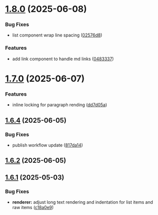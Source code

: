 # [1.8.0](https://github.com/JeelGajera/jspdf-md-renderer/compare/v1.7.0...v1.8.0) (2025-06-08)


### Bug Fixes

* list component wrap line spacing ([02576d8](https://github.com/JeelGajera/jspdf-md-renderer/commit/02576d81fdcc9e5f99b31d47bc4054adb228471a))


### Features

* add link component to handle md links ([0483337](https://github.com/JeelGajera/jspdf-md-renderer/commit/04833373ecb423145b0f62fc7af4ea3e57c1a14d))



# [1.7.0](https://github.com/JeelGajera/jspdf-md-renderer/compare/v1.6.4...v1.7.0) (2025-06-07)


### Features

* inline locking for paragraph  rending ([dd7d05a](https://github.com/JeelGajera/jspdf-md-renderer/commit/dd7d05a75bbd7dd51ccef10918a5b55779a46401))



## [1.6.4](https://github.com/JeelGajera/jspdf-md-renderer/compare/v1.6.2...v1.6.4) (2025-06-05)


### Bug Fixes

* publish workflow update ([817da14](https://github.com/JeelGajera/jspdf-md-renderer/commit/817da14dea28c4ed0353b8d92278d7d459a80958))



## [1.6.2](https://github.com/JeelGajera/jspdf-md-renderer/compare/v1.6.1...v1.6.2) (2025-06-05)



## [1.6.1](https://github.com/JeelGajera/jspdf-md-renderer/compare/v1.6.0...v1.6.1) (2025-05-03)


### Bug Fixes

* **renderer:** adjust long text rendering and indentation for list items and raw items ([c18a0e9](https://github.com/JeelGajera/jspdf-md-renderer/commit/c18a0e9294cdb0c61eac73988253820822e9005e))



